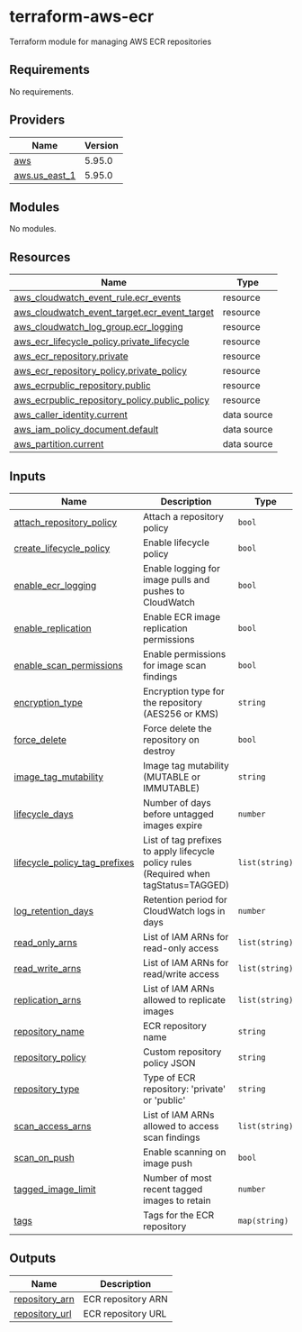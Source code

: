 # terraform-aws-ecr

Terraform module for managing AWS ECR repositories

<!-- BEGIN_TF_DOCS -->
## Requirements

No requirements.

## Providers

| Name | Version |
|------|---------|
| <a name="provider_aws"></a> [aws](#provider\_aws) | 5.95.0 |
| <a name="provider_aws.us_east_1"></a> [aws.us\_east\_1](#provider\_aws.us\_east\_1) | 5.95.0 |

## Modules

No modules.

## Resources

| Name | Type |
|------|------|
| [aws_cloudwatch_event_rule.ecr_events](https://registry.terraform.io/providers/hashicorp/aws/latest/docs/resources/cloudwatch_event_rule) | resource |
| [aws_cloudwatch_event_target.ecr_event_target](https://registry.terraform.io/providers/hashicorp/aws/latest/docs/resources/cloudwatch_event_target) | resource |
| [aws_cloudwatch_log_group.ecr_logging](https://registry.terraform.io/providers/hashicorp/aws/latest/docs/resources/cloudwatch_log_group) | resource |
| [aws_ecr_lifecycle_policy.private_lifecycle](https://registry.terraform.io/providers/hashicorp/aws/latest/docs/resources/ecr_lifecycle_policy) | resource |
| [aws_ecr_repository.private](https://registry.terraform.io/providers/hashicorp/aws/latest/docs/resources/ecr_repository) | resource |
| [aws_ecr_repository_policy.private_policy](https://registry.terraform.io/providers/hashicorp/aws/latest/docs/resources/ecr_repository_policy) | resource |
| [aws_ecrpublic_repository.public](https://registry.terraform.io/providers/hashicorp/aws/latest/docs/resources/ecrpublic_repository) | resource |
| [aws_ecrpublic_repository_policy.public_policy](https://registry.terraform.io/providers/hashicorp/aws/latest/docs/resources/ecrpublic_repository_policy) | resource |
| [aws_caller_identity.current](https://registry.terraform.io/providers/hashicorp/aws/latest/docs/data-sources/caller_identity) | data source |
| [aws_iam_policy_document.default](https://registry.terraform.io/providers/hashicorp/aws/latest/docs/data-sources/iam_policy_document) | data source |
| [aws_partition.current](https://registry.terraform.io/providers/hashicorp/aws/latest/docs/data-sources/partition) | data source |

## Inputs

| Name | Description | Type | Default | Required |
|------|-------------|------|---------|:--------:|
| <a name="input_attach_repository_policy"></a> [attach\_repository\_policy](#input\_attach\_repository\_policy) | Attach a repository policy | `bool` | `false` | no |
| <a name="input_create_lifecycle_policy"></a> [create\_lifecycle\_policy](#input\_create\_lifecycle\_policy) | Enable lifecycle policy | `bool` | `false` | no |
| <a name="input_enable_ecr_logging"></a> [enable\_ecr\_logging](#input\_enable\_ecr\_logging) | Enable logging for image pulls and pushes to CloudWatch | `bool` | `false` | no |
| <a name="input_enable_replication"></a> [enable\_replication](#input\_enable\_replication) | Enable ECR image replication permissions | `bool` | `false` | no |
| <a name="input_enable_scan_permissions"></a> [enable\_scan\_permissions](#input\_enable\_scan\_permissions) | Enable permissions for image scan findings | `bool` | `false` | no |
| <a name="input_encryption_type"></a> [encryption\_type](#input\_encryption\_type) | Encryption type for the repository (AES256 or KMS) | `string` | `"AES256"` | no |
| <a name="input_force_delete"></a> [force\_delete](#input\_force\_delete) | Force delete the repository on destroy | `bool` | `false` | no |
| <a name="input_image_tag_mutability"></a> [image\_tag\_mutability](#input\_image\_tag\_mutability) | Image tag mutability (MUTABLE or IMMUTABLE) | `string` | `"MUTABLE"` | no |
| <a name="input_lifecycle_days"></a> [lifecycle\_days](#input\_lifecycle\_days) | Number of days before untagged images expire | `number` | `7` | no |
| <a name="input_lifecycle_policy_tag_prefixes"></a> [lifecycle\_policy\_tag\_prefixes](#input\_lifecycle\_policy\_tag\_prefixes) | List of tag prefixes to apply lifecycle policy rules (Required when tagStatus=TAGGED) | `list(string)` | <pre>[<br/>  "latest"<br/>]</pre> | no |
| <a name="input_log_retention_days"></a> [log\_retention\_days](#input\_log\_retention\_days) | Retention period for CloudWatch logs in days | `number` | `30` | no |
| <a name="input_read_only_arns"></a> [read\_only\_arns](#input\_read\_only\_arns) | List of IAM ARNs for read-only access | `list(string)` | `[]` | no |
| <a name="input_read_write_arns"></a> [read\_write\_arns](#input\_read\_write\_arns) | List of IAM ARNs for read/write access | `list(string)` | `[]` | no |
| <a name="input_replication_arns"></a> [replication\_arns](#input\_replication\_arns) | List of IAM ARNs allowed to replicate images | `list(string)` | `[]` | no |
| <a name="input_repository_name"></a> [repository\_name](#input\_repository\_name) | ECR repository name | `string` | n/a | yes |
| <a name="input_repository_policy"></a> [repository\_policy](#input\_repository\_policy) | Custom repository policy JSON | `string` | `""` | no |
| <a name="input_repository_type"></a> [repository\_type](#input\_repository\_type) | Type of ECR repository: 'private' or 'public' | `string` | `"private"` | no |
| <a name="input_scan_access_arns"></a> [scan\_access\_arns](#input\_scan\_access\_arns) | List of IAM ARNs allowed to access scan findings | `list(string)` | `[]` | no |
| <a name="input_scan_on_push"></a> [scan\_on\_push](#input\_scan\_on\_push) | Enable scanning on image push | `bool` | `true` | no |
| <a name="input_tagged_image_limit"></a> [tagged\_image\_limit](#input\_tagged\_image\_limit) | Number of most recent tagged images to retain | `number` | `10` | no |
| <a name="input_tags"></a> [tags](#input\_tags) | Tags for the ECR repository | `map(string)` | `{}` | no |

## Outputs

| Name | Description |
|------|-------------|
| <a name="output_repository_arn"></a> [repository\_arn](#output\_repository\_arn) | ECR repository ARN |
| <a name="output_repository_url"></a> [repository\_url](#output\_repository\_url) | ECR repository URL |
<!-- END_TF_DOCS -->
